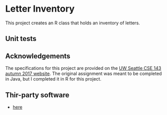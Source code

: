 # Letter Inventory

This project creates an R class that holds an inventory of letters.


## Unit tests


## Acknowledgements
The specifications for this project are provided on the
[UW Seattle CSE 143 autumn 2017 website](https://courses.cs.washington.edu/courses/cse143/17au/homework.shtml).
The original assignment was meant to be completed in Java, but I completed it in R for this project.


## Thir-party software

- [here]()
